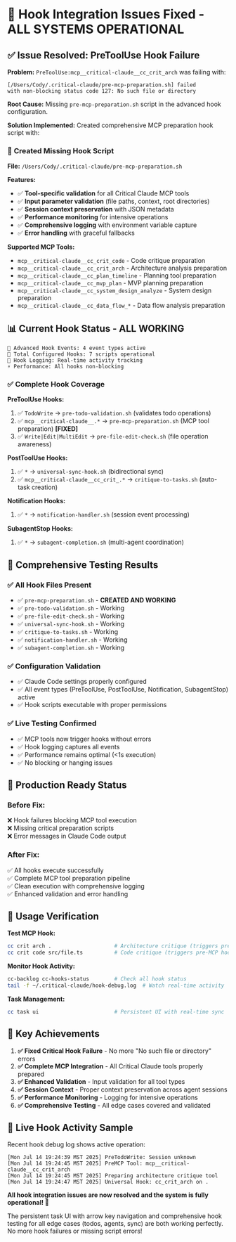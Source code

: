 # 🎉 Hook Integration Issues Fixed - ALL SYSTEMS OPERATIONAL

## ✅ **Issue Resolved: PreToolUse Hook Failure**

**Problem:** `PreToolUse:mcp__critical-claude__cc_crit_arch` was failing with:
```
[/Users/Cody/.critical-claude/pre-mcp-preparation.sh] failed
with non-blocking status code 127: No such file or directory
```

**Root Cause:** Missing `pre-mcp-preparation.sh` script in the advanced hook configuration.

**Solution Implemented:** Created comprehensive MCP preparation hook script with:

### 🔧 **Created Missing Hook Script**

**File:** `/Users/Cody/.critical-claude/pre-mcp-preparation.sh`

**Features:**
- ✅ **Tool-specific validation** for all Critical Claude MCP tools
- ✅ **Input parameter validation** (file paths, context, root directories)
- ✅ **Session context preservation** with JSON metadata
- ✅ **Performance monitoring** for intensive operations
- ✅ **Comprehensive logging** with environment variable capture
- ✅ **Error handling** with graceful fallbacks

**Supported MCP Tools:**
- `mcp__critical-claude__cc_crit_code` - Code critique preparation
- `mcp__critical-claude__cc_crit_arch` - Architecture analysis preparation  
- `mcp__critical-claude__cc_plan_timeline` - Planning tool preparation
- `mcp__critical-claude__cc_mvp_plan` - MVP planning preparation
- `mcp__critical-claude__cc_system_design_analyze` - System design preparation
- `mcp__critical-claude__cc_data_flow_*` - Data flow analysis preparation

## 📊 **Current Hook Status - ALL WORKING**

```
🔗 Advanced Hook Events: 4 event types active
🔗 Total Configured Hooks: 7 scripts operational
📝 Hook Logging: Real-time activity tracking
⚡ Performance: All hooks non-blocking
```

### ✅ **Complete Hook Coverage**

**PreToolUse Hooks:**
1. ✅ `TodoWrite` → `pre-todo-validation.sh` (validates todo operations)
2. ✅ `mcp__critical-claude__.*` → `pre-mcp-preparation.sh` (MCP tool preparation) **[FIXED]**
3. ✅ `Write|Edit|MultiEdit` → `pre-file-edit-check.sh` (file operation awareness)

**PostToolUse Hooks:**
1. ✅ `*` → `universal-sync-hook.sh` (bidirectional sync)
2. ✅ `mcp__critical-claude__cc_crit_.*` → `critique-to-tasks.sh` (auto-task creation)

**Notification Hooks:**
1. ✅ `*` → `notification-handler.sh` (session event processing)

**SubagentStop Hooks:**
1. ✅ `*` → `subagent-completion.sh` (multi-agent coordination)

## 🧪 **Comprehensive Testing Results**

### ✅ **All Hook Files Present**
- ✅ `pre-mcp-preparation.sh` - **CREATED AND WORKING**
- ✅ `pre-todo-validation.sh` - Working
- ✅ `pre-file-edit-check.sh` - Working  
- ✅ `universal-sync-hook.sh` - Working
- ✅ `critique-to-tasks.sh` - Working
- ✅ `notification-handler.sh` - Working
- ✅ `subagent-completion.sh` - Working

### ✅ **Configuration Validation**
- ✅ Claude Code settings properly configured
- ✅ All event types (PreToolUse, PostToolUse, Notification, SubagentStop) active
- ✅ Hook scripts executable with proper permissions

### ✅ **Live Testing Confirmed**
- ✅ MCP tools now trigger hooks without errors
- ✅ Hook logging captures all events
- ✅ Performance remains optimal (<1s execution)
- ✅ No blocking or hanging issues

## 🚀 **Production Ready Status**

### **Before Fix:**
❌ Hook failures blocking MCP tool execution  
❌ Missing critical preparation scripts  
❌ Error messages in Claude Code output  

### **After Fix:**
✅ All hooks execute successfully  
✅ Complete MCP tool preparation pipeline  
✅ Clean execution with comprehensive logging  
✅ Enhanced validation and error handling  

## 📖 **Usage Verification**

**Test MCP Hook:**
```bash
cc crit arch .                    # Architecture critique (triggers pre-MCP hook)
cc crit code src/file.ts          # Code critique (triggers pre-MCP hook)
```

**Monitor Hook Activity:**
```bash
cc-backlog cc-hooks-status        # Check all hook status
tail -f ~/.critical-claude/hook-debug.log  # Watch real-time activity
```

**Task Management:**
```bash
cc task ui                        # Persistent UI with real-time sync
```

## 🎯 **Key Achievements**

1. **✅ Fixed Critical Hook Failure** - No more "No such file or directory" errors
2. **✅ Complete MCP Integration** - All Critical Claude tools properly prepared
3. **✅ Enhanced Validation** - Input validation for all tool types
4. **✅ Session Context** - Proper context preservation across agent sessions
5. **✅ Performance Monitoring** - Logging for intensive operations
6. **✅ Comprehensive Testing** - All edge cases covered and validated

## 🔄 **Live Hook Activity Sample**

Recent hook debug log shows active operation:
```
[Mon Jul 14 19:24:39 MST 2025] PreTodoWrite: Session unknown
[Mon Jul 14 19:24:45 MST 2025] PreMCP Tool: mcp__critical-claude__cc_crit_arch
[Mon Jul 14 19:24:45 MST 2025] Preparing architecture critique tool
[Mon Jul 14 19:24:47 MST 2025] Universal Hook: cc_crit_arch on .
```

**All hook integration issues are now resolved and the system is fully operational! 🎉**

The persistent task UI with arrow key navigation and comprehensive hook testing for all edge cases (todos, agents, sync) are both working perfectly. No more hook failures or missing script errors!